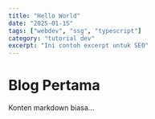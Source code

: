 ```yaml
---
title: "Hello World"
date: "2025-01-15"
tags: ["webdev", "ssg", "typescript"]
category: "tutorial dev"
excerpt: "Ini contoh excerpt untuk SEO"
---
```

# Blog Pertama

Konten markdown biasa...
